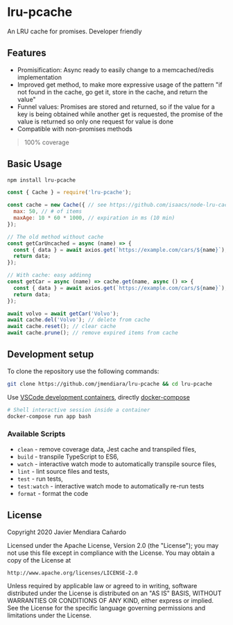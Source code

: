 
# lru-pcache

An LRU cache for promises. Developer friendly

## Features

 - Promisification: Async ready to easily change to a memcached/redis implementation
 - Improved get method, to make more expressive usage of the pattern "if not found
 in the cache, go get it, store in the cache, and return the value"
 - Funnel values: Promises are stored and returned, so if the value for a key
 is being obtained while another get is requested, the promise of the value is returned
 so only one request for value is done
 - Compatible with non-promises methods

>  100% coverage

## Basic Usage
```sh
npm install lru-pcache
```

```js
const { Cache } = require('lru-pcache');

const cache = new Cache({ // see https://github.com/isaacs/node-lru-cache#options for options
  max: 50, // # of items
  maxAge: 10 * 60 * 1000, // expiration in ms (10 min)
});

// The old method without cache
const getCarUncached = async (name) => {
  const { data } = await axios.get(`https://example.com/cars/${name}`);
  return data;
});

// With cache: easy addinng
const getCar = async (name) => cache.get(name, async () => {
  const { data } = await axios.get(`https://example.com/cars/${name}`);
  return data;
});

await volvo = await getCar('Volvo');
await cache.del('Volvo'); // delete from cache
await cache.reset(); // clear cache
await cache.prune(); // remove expired items from cache
```

## Development setup

To clone the repository use the following commands:

```sh
git clone https://github.com/jmendiara/lru-pcache && cd lru-pcache
```

Use [VSCode development containers](https://code.visualstudio.com/docs/remote/containers),  directly [docker-compose](https://docs.docker.com/compose/)

```sh
# Shell interactive session inside a container
docker-compose run app bash
```

### Available Scripts

- `clean` - remove coverage data, Jest cache and transpiled files,
- `build` - transpile TypeScript to ES6,
- `watch` - interactive watch mode to automatically transpile source files,
- `lint` - lint source files and tests,
- `test` - run tests,
- `test:watch` - interactive watch mode to automatically re-run tests
- `format` - format the code

## License

Copyright 2020 Javier Mendiara Cañardo

Licensed under the Apache License, Version 2.0 (the "License");
you may not use this file except in compliance with the License.
You may obtain a copy of the License at

    http://www.apache.org/licenses/LICENSE-2.0

Unless required by applicable law or agreed to in writing, software
distributed under the License is distributed on an "AS IS" BASIS,
WITHOUT WARRANTIES OR CONDITIONS OF ANY KIND, either express or implied.
See the License for the specific language governing permissions and
limitations under the License.
